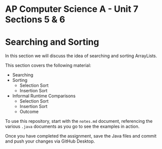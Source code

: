 # AP Computer Science A - Unit 7 Sections 5 & 6

# Searching and Sorting

In this section we will discuss the idea of searching and sorting ArrayLists.

This section covers the following material:

- Searching
- Sorting
    - Selection Sort
    - Insertion Sort
- Informal Runtime Comparisons
    - Selection Sort
    - Insertion Sort
    - Outcome

To use this repository, start with the `notes.md` document, referencing the various `.java` documents as you go to see the examples in action.

Once you have completed the assignment, save the Java files and commit and push your changes via GitHub Desktop.
